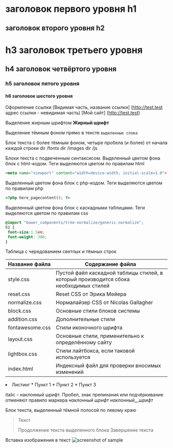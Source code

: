 заголовок первого уровня h1
=====================
заголовок второго уровня h2
-----------------------------------
# h3 заголовок третьего уровня
## h4 заголовок четвёртого уровня
### h5 заголовок пятого уровня
#### h6 заголовок шестого уровня

Оформление ссылки [Видимая часть, название ссылки] (http://test.test адрес ссылки - невидимая часть)
[Мой сайт] (http://test.test)

Выделение жирным шрифтом
**Жирный шрифт**

Выделение тёмным фоном прямо в тексте
`выделенные слова`

Блок текста с более тёмным фоном, четыре пробела (и более) от начала каждой строки
    dir /fonts
    dir /images
    dir /js

Блоки текста с подвеченным синтаксисом. Выделенный цветом фона блок с html-кодом. Теги выделяются цветом по правилам html
```html
<meta name="viewport" content="width=device-width, initial-scale=1.0">
```

Выделенный цветом фона блок с php-кодом. Теги выделяются цветом по правилам php
```php
<?php here_pagecontent(); ?>
```

Выделенный цветом фона блок с каскадными таблицами. Теги выделяются цветом по правилам css
```css
@import "bower_components/tree-normalize/generic.normalize";
h1 {
 font-size:1.5em;
 font-weight: 300;
}
```

Таблица с чередованием светлых и тёмных строк

Название файла  | Содержание файла
----------------|----------------------
style.css       | Пустой файл каскадной таблицы стилей, в который производится сбока необходимых стилей
reset.css       | Reset CSS от Эрика Мейера
normalize.css   | Нормалайзер CSS от Nicolas Gallagher
block.css       | Основные стили блоков системы
addition.css    | Дополнительные стили
fontawesome.css | Стили иконочного шрифта
layout.css      | Основные стили, применительно к определённому сайту
lightbox.css    | Стили лайтбокса, если таковой используется
index.html      | Индексный файл для проверки вносимых изменений

<li> Листинг
* Пункт 1
* Пункт 2
* Пункт 3

italic - наклонный шрифт. Пробел, знак препинания или подчёркивание отменяют правило маркера
_наклонный_ _шрифт_ _наклонный__шрифт_

Блок текста, выделенный тёмной полосой по левому краю
> Текст
> 
> Продолжение текста выделенного блока
> Завершение текста

Вставка изображения в текст
![screenshot of sample](http://findicons.com/files/icons/2711/free_icons_for_windows8_metro/128/github.png)

